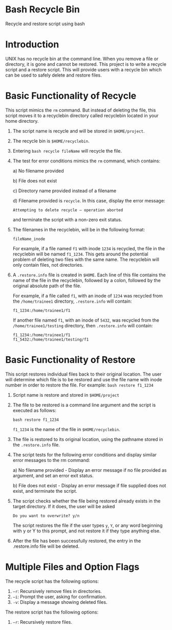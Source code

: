 # Bash Recycle Bin

Recycle and restore script using bash

# Introduction

UNIX has no recycle bin at the command line. When you remove a file or directory, it is gone and cannot be restored. This project is to write a recycle script and a restore script. This will provide users with a recycle bin which can be used to safely delete and restore files.

# Basic Functionality of Recycle

This script mimics the `rm` command. But instead of deleting the file, this script moves it to a recyclebin directory called recyclebin located in your home directory.

1. The script name is recycle and will be stored in `$HOME/project`.
2. The recycle bin is `$HOME/recyclebin`.
3. Entering `bash recycle fileName` will recycle the file.
4. The test for error conditions mimics the `rm` command, which contains:

   a) No filename provided

   b) File does not exist

   c) Directory name provided instead of a filename

   d) Filename provided is `recycle`. In this case, display the error message:

   `Attempting to delete recycle – operation aborted`

   and terminate the script with a non-zero exit status.

5. The filenames in the recyclebin, will be in the following format:

   ```
   fileName_inode
   ```

   For example, if a file named `f1` with inode `1234` is recycled, the file in the recyclebin will be named `f1_1234`. This gets around the potential problem of deleting two files with the same name. The recyclebin will only contain files, not directories.

6. A `.restore.info` file is created in `$HOME`. Each line of this file contains the name of the file in the recyclebin, followed by a colon, followed by the original absolute path of the file.

   For example, if a file called `f1`, with an inode of `1234` was recycled from the `/home/trainee1` directory, `.restore.info` will contain:

   ```
   f1_1234:/home/trainee1/f1
   ```

   If another file named `f1`, with an inode of `5432`, was recycled from the `/home/trainee1/testing` directory, then `.restore.info` will contain:

   ```
   f1_1234:/home/trainee1/f1
   f1_5432:/home/trainee1/testing/f1
   ```

# Basic Functionality of Restore

This script restores individual files back to their original location.
The user will determine which file is to be restored and use the file name with inode number in order to restore the file. For example: `bash restore f1_1234`

1. Script name is restore and stored in `$HOME/project`
2. The file to be restored is a command line argument and the script is executed as follows:

   ```
   bash restore f1_1234
   ```

   `f1_1234` is the name of the file in `$HOME/recyclebin`.

3. The file is restored to its original location, using the pathname stored in the `.restore.info` file.

4. The script tests for the following error conditions and display similar error messages to the rm command:

   a) No filename provided - Display an error message if no file provided as argument, and set an error exit status.

   b) File does not exist - Display an error message if file supplied does not exist, and terminate the script.

5. The script checks whether the file being restored already exists in the target directory. If it does, the user will be asked

   `Do you want to overwrite? y/n`

   The script restores the file if the user types `y`, `Y`, or any word beginning with y or Y to this prompt, and not restore it if they type anything else.

6. After the file has been successfully restored, the entry in the .restore.info file will be deleted.

# Multiple Files and Option Flags

The recycle script has the following options:

1. `–r`: Recursively remove files in directories.
2. `–i`: Prompt the user, asking for confirmation.
3. `-v`: Display a message showing deleted files.

The restore script has the following options:

1. `–r`: Recursively restore files.
